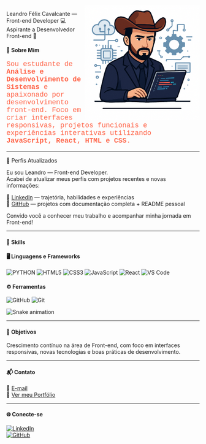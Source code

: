 <img align="right" src="https://github.com/juciiara/readme-images/blob/main/Cowboy%20Tecnologia.png?raw=true" width="300" height="300">

Leandro Félix Cavalcante — Front-end Developer 💻  
Aspirante a Desenvolvedor Front-end 🚀

#### 💼 Sobre Mim

<p style="color: #FF6347; font-family: 'Courier New', monospace; font-size: 18px;">
Sou estudante de <strong>Análise e Desenvolvimento de Sistemas</strong> e apaixonado por desenvolvimento front-end. Foco em criar interfaces responsivas, projetos funcionais e experiências interativas utilizando <strong>JavaScript, React, HTML e CSS</strong>.
</p>

---

🚀 Perfis Atualizados

  Eu sou Leandro — Front-end Developer.  
Acabei de atualizar meus perfis com projetos recentes e novas informações:

🔗 [LinkedIn](https://www.linkedin.com/in/leandro-félix-cavalcante) — trajetória, habilidades e experiências  
🔗 [GitHub](https://github.com/leandrotottioficialcantor-cpu) — projetos com documentação completa + README pessoal

Convido você a conhecer meu trabalho e acompanhar minha jornada em Front-end!

---

#### 🚀 Skills

#### 🖥️ Linguagens e Frameworks

<div align="left">
    <img alt="PYTHON" src="https://img.shields.io/badge/PYTHON-239120?style=for-the-badge&logo=PYTHON&logoColor=white" />
  <img alt="HTML5" src="https://img.shields.io/badge/HTML5-239120?style=for-the-badge&logo=html5&logoColor=white" />
  <img alt="CSS3" src="https://img.shields.io/badge/CSS3-239120?style=for-the-badge&logo=css3&logoColor=white" />
  <img alt="JavaScript" src="https://img.shields.io/badge/JavaScript-F7DF1E?style=for-the-badge&logo=javascript&logoColor=black" />
  <img alt="React" src="https://img.shields.io/badge/React-61DAFB?style=for-the-badge&logo=react&logoColor=black" />
  <img alt="VS Code" src="https://img.shields.io/badge/VS%20Code-007ACC?style=for-the-badge&logo=visual-studio-code&logoColor=white" />
</div>

#### ⚙️ Ferramentas

<div align="left">
  <img alt="GitHub" src="https://img.shields.io/badge/GitHub-181717?style=for-the-badge&logo=github&logoColor=white" />
  <img alt="Git" src="https://img.shields.io/badge/Git-F1502F?style=for-the-badge&logo=git&logoColor=white" />
</div>

![Snake animation](https://github.com/LuigiGF/LuigiGF/blob/output/github-contribution-grid-snake.svg)

---

#### 🌱 Objetivos

Crescimento contínuo na área de Front-end, com foco em interfaces responsivas, novas tecnologias e boas práticas de desenvolvimento.

---

#### 📬 Contato

📧 [E-mail](mailto:seuemail@exemplo.com)  
📄 [Ver meu Portfólio](https://github.com/leandrotottioficialcantor-cpu)

---

#### 🌐 Conecte-se

[![LinkedIn](https://img.shields.io/badge/LinkedIn-0A66C2?style=for-the-badge&logo=linkedin&logoColor=white)](https://www.linkedin.com/in/leandro-felix-cavalcante-47a123348?utm_source=share&utm_campaign=share_via&utm_content=profile&utm_medium=android_app)  
[![GitHub](https://img.shields.io/badge/GitHub-181717?style=for-the-badge&logo=github&logoColor=white)](https://github.com/leandrotottioficialcantor-cpu)
